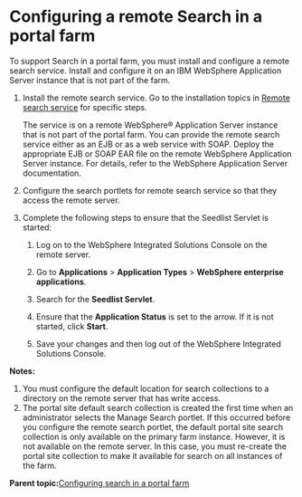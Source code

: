 # Configuring a remote Search in a portal farm 

To support Search in a portal farm, you must install and configure a remote search service. Install and configure it on an IBM WebSphere Application Server instance that is not part of the farm.

1.  Install the remote search service. Go to the installation topics in [Remote search service](../admin-system/srcusgrmtsrchsrv.md) for specific steps.

    The service is on a remote WebSphere® Application Server instance that is not part of the portal farm. You can provide the remote search service either as an EJB or as a web service with SOAP. Deploy the appropriate EJB or SOAP EAR file on the remote WebSphere Application Server instance. For details, refer to the WebSphere Application Server documentation.

2.  Configure the search portlets for remote search service so that they access the remote server.

3.  Complete the following steps to ensure that the Seedlist Servlet is started:

    1.  Log on to the WebSphere Integrated Solutions Console on the remote server.

    2.  Go to **Applications** \> **Application Types** \> **WebSphere enterprise applications**.

    3.  Search for the **Seedlist Servlet**.

    4.  Ensure that the **Application Status** is set to the arrow. If it is not started, click **Start**.

    5.  Save your changes and then log out of the WebSphere Integrated Solutions Console.


**Notes:**

1.  You must configure the default location for search collections to a directory on the remote server that has write access.
2.  The portal site default search collection is created the first time when an administrator selects the Manage Search portlet. If this occurred before you configure the remote search portlet, the default portal site search collection is only available on the primary farm instance. However, it is not available on the remote server. In this case, you must re-create the portal site collection to make it available for search on all instances of the farm.

**Parent topic:**[Configuring search in a portal farm ](../install/config_search_farm.md)


